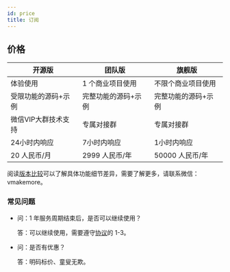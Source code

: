 ```yaml
---
id: price
title: 订阅
---
```

## 价格

| 开源版              | 团队版              | 旗舰版              |
| ------------------- | ------------------- | ------------------- |
| 体验使用            | 1 个商业项目使用    | 不限个商业项目使用  |
| 受限功能的源码+示例 | 完整功能的源码+示例 | 完整功能的源码+示例 |
| 微信VIP大群技术支持 | 专属对接群          | 专属对接群          |
| 24小时内响应        | 7小时内响应         | 1小时内响应         |
| 20 人民币/月        | 2999 人民币/年      | 50000 人民币/年     |

阅读[版本比较](compares.md)可以了解具体功能细节差异，需要了解更多，请联系微信：vmakemore。

### 常见问题

- 问：1 年服务周期结束后，是否可以继续使用？

   答：可以继续使用，需要遵守[协议](#协议)的 1-3。
 
- 问：是否有优惠？

   答：明码标价、童叟无欺。